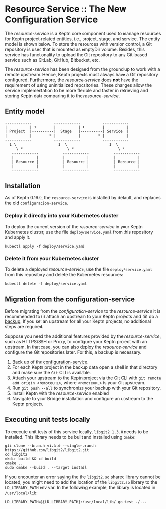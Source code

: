 # Resource Service :: The New Configuration Service

The *resource-service* is a Keptn core component used to manage resources for Keptn project-related entities,
i.e., project, stage, and service. The entity model is shown below. To store the resources with version control, a Git
repository is used that is mounted as emptyDir volume.  Besides, this service has functionality to upload the Git repository
to any Git-based service such as GitLab, GitHub, Bitbucket, etc.

The *resource-service* has been designed from the ground up to work with a remote upstream.
Hence, Keptn projects must always have a Git repository configured. Furthermore, the *resource-service* does **not** have the requirement of using uninitialized repositories.
These changes allow the service implementation to be more flexible and faster in retrieving and storing Keptn data comparing it to the *resource-service*.

## Entity model

```
------------          ------------          ------------
|          | 1        |          | 1        |          |
| Project  |----------|  Stage   |----------| Service  |
|          |        * |          |        * |          |
------------          ------------          ------------
  1 \                   1  \                   1  \
     \ *                    \ *                    \ *
   ------------           ------------           ------------
   |          |           |          |           |          |
   | Resource |           | Resource |           | Resource |
   |          |           |          |           |          |
   ------------           ------------           ------------
```

## Installation

As of Keptn 0.16.0, the `resource-service` is installed by default, and replaces the old `configuration-service`.

### Deploy it directly into your Kubernetes cluster

To deploy the current version of the *resource-service* in your Keptn Kubernetes cluster,
use the file `deploy/service.yaml` from this repository and apply it.

```console
kubectl apply -f deploy/service.yaml
```

### Delete it from your Kubernetes cluster

To delete a deployed *resource-service*, use the file `deploy/service.yaml` from this repository
and delete the Kubernetes resources:

```console
kubectl delete -f deploy/service.yaml
```

## Migration from the configuration-service

Before migrating from the *configuration-service* to the *resource-service* it is recommended to (i) attach an upstream to your Keptn projects and (ii) do a [backup](https://keptn.sh/docs/0.15.x/operate/backup_and_restore/#back-up-configuration-service). If you set an upstream for all your Keptn projects, no additional steps are required.

Suppose you need the additional features provided by the *resource-service*,  such as HTTPS/SSH or Proxy, to configure your Keptn project with an upstream. In that case,
you can also deploy the *resource-service* and configure the Git repositories later. For this, a backup is necessary.

1. Back up of the [configuration-service](https://keptn.sh/docs/0.15.x/operate/backup_and_restore/#back-up-configuration-service).
2. For each Keptn project in the backup data open a shell in that directory and make sure the `Git` CLI is available.
3. Attach your upstream to the Keptn project via the Git CLI with `git remote add origin <remoteURL>`, where `<remoteURL>` is your Git upstream.
4. Run `git push --all` to synchronize your backup with your Git repository.
5. Install Keptn with the *resource-service* enabled
6. Navigate to your Bridge installation and configure an upstream to the Keptn projects.

## Executing unit tests locally

To execute unit tests of this service locally, `libgit2 1.3.0` needs to be installed. This library needs to be built and installed using `cmake`:

```shell
git clone --branch v1.3.0 --single-branch https://github.com/libgit2/libgit2.git
cd libgit2
mkdir build && cd build
cmake ..
sudo cmake --build . --target install
```

If you encounter an error saying the the `libgit2.so` shared library cannot be located, you might need to add the location of the
`libgit2.so` library to the `LD_LIBRARY_PATH` env var. In the following example, the library is located in `/usr/local/lib`:

```shell
LD_LIBRARY_PATH=${LD_LIBRARY_PATH}:/usr/local/lib/ go test ./...
```

